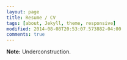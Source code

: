 ```yaml
---
layout: page
title: Resume / CV
tags: [about, Jekyll, theme, responsive]
modified: 2014-08-08T20:53:07.573882-04:00
comments: true
---
```


**Note:** Underconstruction.
